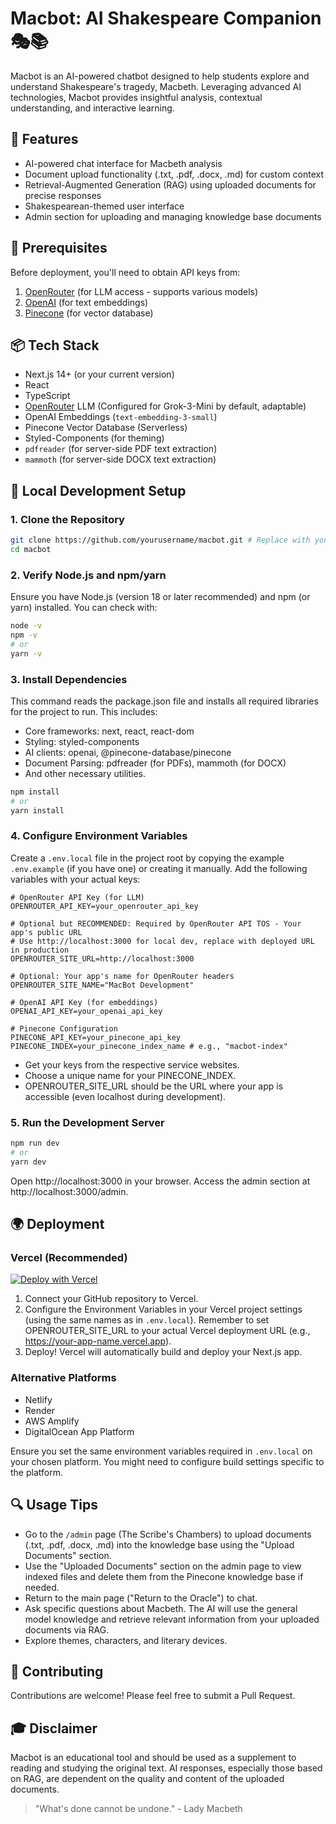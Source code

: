 # Macbot: AI Shakespeare Companion 🎭📚

Macbot is an AI-powered chatbot designed to help students explore and understand Shakespeare's tragedy, Macbeth. Leveraging advanced AI technologies, Macbot provides insightful analysis, contextual understanding, and interactive learning.

## 🌟 Features

- AI-powered chat interface for Macbeth analysis
- Document upload functionality (.txt, .pdf, .docx, .md) for custom context
- Retrieval-Augmented Generation (RAG) using uploaded documents for precise responses
- Shakespearean-themed user interface
- Admin section for uploading and managing knowledge base documents

## 🚀 Prerequisites

Before deployment, you'll need to obtain API keys from:
1. [OpenRouter](https://openrouter.ai/) (for LLM access - supports various models)
2. [OpenAI](https://openai.com/) (for text embeddings)
3. [Pinecone](https://www.pinecone.io/) (for vector database)

## 📦 Tech Stack

- Next.js 14+ (or your current version)
- React
- TypeScript
- [OpenRouter](https://openrouter.ai/) LLM (Configured for Grok-3-Mini by default, adaptable)
- OpenAI Embeddings (`text-embedding-3-small`)
- Pinecone Vector Database (Serverless)
- Styled-Components (for theming)
- `pdfreader` (for server-side PDF text extraction)
- `mammoth` (for server-side DOCX text extraction)

## 🔧 Local Development Setup

### 1. Clone the Repository

```bash
git clone https://github.com/yourusername/macbot.git # Replace with your actual repo URL
cd macbot
```

### 2. Verify Node.js and npm/yarn

Ensure you have Node.js (version 18 or later recommended) and npm (or yarn) installed. You can check with:

```bash
node -v
npm -v
# or
yarn -v
```

### 3. Install Dependencies

This command reads the package.json file and installs all required libraries for the project to run. This includes:

- Core frameworks: next, react, react-dom
- Styling: styled-components
- AI clients: openai, @pinecone-database/pinecone
- Document Parsing: pdfreader (for PDFs), mammoth (for DOCX)
- And other necessary utilities.

```bash
npm install
# or
yarn install
```

### 4. Configure Environment Variables

Create a `.env.local` file in the project root by copying the example `.env.example` (if you have one) or creating it manually. Add the following variables with your actual keys:

```
# OpenRouter API Key (for LLM)
OPENROUTER_API_KEY=your_openrouter_api_key

# Optional but RECOMMENDED: Required by OpenRouter API TOS - Your app's public URL
# Use http://localhost:3000 for local dev, replace with deployed URL in production
OPENROUTER_SITE_URL=http://localhost:3000

# Optional: Your app's name for OpenRouter headers
OPENROUTER_SITE_NAME="MacBot Development"

# OpenAI API Key (for embeddings)
OPENAI_API_KEY=your_openai_api_key

# Pinecone Configuration
PINECONE_API_KEY=your_pinecone_api_key
PINECONE_INDEX=your_pinecone_index_name # e.g., "macbot-index"
```

- Get your keys from the respective service websites.
- Choose a unique name for your PINECONE_INDEX.
- OPENROUTER_SITE_URL should be the URL where your app is accessible (even localhost during development).

### 5. Run the Development Server
```bash
npm run dev
# or
yarn dev
```

Open http://localhost:3000 in your browser. Access the admin section at http://localhost:3000/admin.

## 🌍 Deployment

### Vercel (Recommended)

[![Deploy with Vercel](https://vercel.com/button)](https://vercel.com/new/clone?repository-url=https%3A%2F%2Fgithub.com%2Fyourusername%2Fmacbot)

1. Connect your GitHub repository to Vercel.
2. Configure the Environment Variables in your Vercel project settings (using the same names as in `.env.local`). Remember to set OPENROUTER_SITE_URL to your actual Vercel deployment URL (e.g., https://your-app-name.vercel.app).
3. Deploy! Vercel will automatically build and deploy your Next.js app.

### Alternative Platforms

- Netlify
- Render
- AWS Amplify
- DigitalOcean App Platform

Ensure you set the same environment variables required in `.env.local` on your chosen platform. You might need to configure build settings specific to the platform.

## 🔍 Usage Tips

- Go to the `/admin` page (The Scribe's Chambers) to upload documents (.txt, .pdf, .docx, .md) into the knowledge base using the "Upload Documents" section.
- Use the "Uploaded Documents" section on the admin page to view indexed files and delete them from the Pinecone knowledge base if needed.
- Return to the main page ("Return to the Oracle") to chat.
- Ask specific questions about Macbeth. The AI will use the general model knowledge and retrieve relevant information from your uploaded documents via RAG.
- Explore themes, characters, and literary devices.

## 🤝 Contributing

Contributions are welcome! Please feel free to submit a Pull Request.

## 🎓 Disclaimer

Macbot is an educational tool and should be used as a supplement to reading and studying the original text. AI responses, especially those based on RAG, are dependent on the quality and content of the uploaded documents.

> "What's done cannot be undone." - Lady Macbeth
